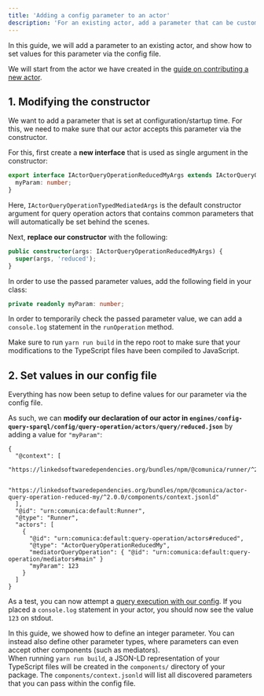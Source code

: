 ```yaml
---
title: 'Adding a config parameter to an actor'
description: 'For an existing actor, add a parameter that can be customized in the config file.'
---
```


In this guide, we will add a parameter to an existing actor,
and show how to set values for this parameter via the config file.

We will start from the actor we have created in the [guide on contributing a new actor](/docs/modify/getting_started/contribute_actor/).

## 1. Modifying the constructor

We want to add a parameter that is set at configuration/startup time.
For this, we need to make sure that our actor accepts this parameter via the constructor.

For this, first create a **new interface** that is used as single argument in the constructor:
```typescript
export interface IActorQueryOperationReducedMyArgs extends IActorQueryOperationTypedMediatedArgs {
  myParam: number;
}
```
Here, `IActorQueryOperationTypedMediatedArgs` is the default constructor argument
for query operation actors that contains common parameters that will automatically be set behind the scenes.

Next, **replace our constructor** with the following:
```typescript
public constructor(args: IActorQueryOperationReducedMyArgs) {
  super(args, 'reduced');
}
```

In order to use the passed parameter values,
add the following field in your class:

```typescript
private readonly myParam: number;
```

In order to temporarily check the passed parameter value,
we can add a `console.log` statement in the `runOperation` method.

Make sure to run `yarn run build` in the repo root to make sure that your modifications
to the TypeScript files have been compiled to JavaScript.

## 2. Set values in our config file

Everything has now been setup to define values for our parameter via the config file.

As such, we can **modify our declaration of our actor in `engines/config-query-sparql/config/query-operation/actors/query/reduced.json`** by adding a value for `"myParam"`:
```text
{
  "@context": [
    "https://linkedsoftwaredependencies.org/bundles/npm/@comunica/runner/^2.0.0/components/context.jsonld",

    "https://linkedsoftwaredependencies.org/bundles/npm/@comunica/actor-query-operation-reduced-my/^2.0.0/components/context.jsonld"
  ],
  "@id": "urn:comunica:default:Runner",
  "@type": "Runner",
  "actors": [
    {
      "@id": "urn:comunica:default:query-operation/actors#reduced",
      "@type": "ActorQueryOperationReducedMy",
      "mediatorQueryOperation": { "@id": "urn:comunica:default:query-operation/mediators#main" }
      "myParam": 123
    }
  ]
}
```

As a test, you can now attempt a [query execution with our config](/docs/modify/getting_started/contribute_actor/#7--testing-with-comunica-sparql).
If you placed a `console.log` statement in your actor,
you should now see the value `123` on stdout.

<div class="note">
In this guide, we showed how to define an integer parameter.
You can instead also define other parameter types,
where parameters can even accept other components (such as mediators).
</div>

<div class="note">
When running <code>yarn run build</code>, a JSON-LD representation of your TypeScript files
will be created in the <code>components/</code> directory of your package.
The <code>components/context.jsonld</code> will list all discovered parameters that you can pass within the config file. 
</div>
